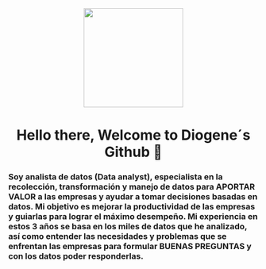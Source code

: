 <div id= header align = "center">
  <img src = "https://media.giphy.com/media/LMt9638dO8dftAjtco/giphy.gif" width="200" />
  <h1 align = "center"> Hello there, Welcome to Diogene´s Github 👋</h1>
  <h3 align = "left"> Soy analista de datos (Data analyst), especialista en la recolección, transformación y manejo de datos para APORTAR VALOR a las empresas y ayudar                         a tomar decisiones basadas en datos. Mi objetivo es mejorar la productividad de las empresas y guiarlas para lograr el máximo desempeño. Mi                               experiencia en estos 3 años se basa en los miles de datos que he analizado, así como entender las necesidades y problemas que se enfrentan las                           empresas para formular BUENAS PREGUNTAS y con los datos poder responderlas.
  
 
 </h3>
<a href = "https://img.shields.io/badge/linkedin-Go-blue" <a/>
</div>


<!--
**Diogenes360/Diogenes360** is a ✨ _special_ ✨ repository because its `README.md` (this file) appears on your GitHub profile.

**Here are some ideas to get you started:

**- 🔭 I’m currently working on ...
**- 🌱 I’m currently learning ...
**- 👯 I’m looking to collaborate on ...
**- 🤔 I’m looking for help with ...
**- 💬 Ask me about ...
**- 📫 How to reach me: ...
**- 😄 Pronouns: ...
**- ⚡ Fun fact: ...
-->

